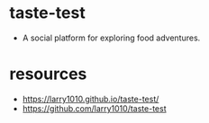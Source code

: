 # taste-test
* A social platform for exploring food adventures.

# resources
* https://larry1010.github.io/taste-test/
* https://github.com/larry1010/taste-test
